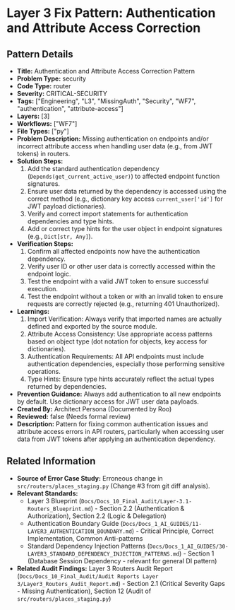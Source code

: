 # Layer 3 Fix Pattern: Authentication and Attribute Access Correction

## Pattern Details

*   **Title:** Authentication and Attribute Access Correction Pattern
*   **Problem Type:** security
*   **Code Type:** router
*   **Severity:** CRITICAL-SECURITY
*   **Tags:** ["Engineering", "L3", "MissingAuth", "Security", "WF7", "authentication", "attribute-access"]
*   **Layers:** [3]
*   **Workflows:** ["WF7"]
*   **File Types:** ["py"]
*   **Problem Description:** Missing authentication on endpoints and/or incorrect attribute access when handling user data (e.g., from JWT tokens) in routers.
*   **Solution Steps:**
    1.  Add the standard authentication dependency (`Depends(get_current_active_user)`) to affected endpoint function signatures.
    2.  Ensure user data returned by the dependency is accessed using the correct method (e.g., dictionary key access `current_user['id']` for JWT payload dictionaries).
    3.  Verify and correct import statements for authentication dependencies and type hints.
    4.  Add or correct type hints for the user object in endpoint signatures (e.g., `Dict[str, Any]`).
*   **Verification Steps:**
    1.  Confirm all affected endpoints now have the authentication dependency.
    2.  Verify user ID or other user data is correctly accessed within the endpoint logic.
    3.  Test the endpoint with a valid JWT token to ensure successful execution.
    4.  Test the endpoint without a token or with an invalid token to ensure requests are correctly rejected (e.g., returning 401 Unauthorized).
*   **Learnings:**
    1.  Import Verification: Always verify that imported names are actually defined and exported by the source module.
    2.  Attribute Access Consistency: Use appropriate access patterns based on object type (dot notation for objects, key access for dictionaries).
    3.  Authentication Requirements: All API endpoints must include authentication dependencies, especially those performing sensitive operations.
    4.  Type Hints: Ensure type hints accurately reflect the actual types returned by dependencies.
*   **Prevention Guidance:** Always add authentication to all new endpoints by default. Use dictionary access for JWT user data payloads.
*   **Created By:** Architect Persona (Documented by Roo)
*   **Reviewed:** false (Needs formal review)
*   **Description:** Pattern for fixing common authentication issues and attribute access errors in API routers, particularly when accessing user data from JWT tokens after applying an authentication dependency.

## Related Information

*   **Source of Error Case Study:** Erroneous change in `src/routers/places_staging.py` (Change #3 from git diff analysis).
*   **Relevant Standards:**
    *   Layer 3 Blueprint (`Docs/Docs_10_Final_Audit/Layer-3.1-Routers_Blueprint.md`) - Section 2.2 (Authentication & Authorization), Section 2.2 (Logic & Delegation)
    *   Authentication Boundary Guide (`Docs/Docs_1_AI_GUIDES/11-LAYER3_AUTHENTICATION_BOUNDARY.md`) - Critical Principle, Correct Implementation, Common Anti-patterns
    *   Standard Dependency Injection Patterns (`Docs/Docs_1_AI_GUIDES/30-LAYER3_STANDARD_DEPENDENCY_INJECTION_PATTERNS.md`) - Section 1 (Database Session Dependency - relevant for general DI pattern)
*   **Related Audit Findings:** Layer 3 Routers Audit Report (`Docs/Docs_10_Final_Audit/Audit Reports Layer 3/Layer3_Routers_Audit_Report.md`) - Section 2.1 (Critical Severity Gaps - Missing Authentication), Section 12 (Audit of `src/routers/places_staging.py`)